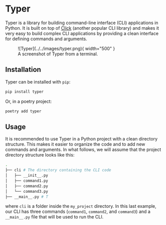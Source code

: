 # Typer

Typer is a library for building command-line interface (CLI) applications in Python. It is built on top of 
[Click](https://click.palletsprojects.com/en/7.x/) (another popular CLI library) and makes it very easy 
to build complex CLI applications by providing a clean interface for defining commands and arguments.

<figure markdown>
  ![Typer](../../images/typer.png){ width="500" }
  <figcaption>A screenshot of Typer from a terminal.</figcaption>
</figure>

## Installation

Typer can be installed with `pip`:

```bash
pip install typer
```

Or, in a poetry project:

```bash
poetry add typer
```

## Usage

It is recommended to use Typer in a Python project with a clean directory structure. This makes it easier to
organize the code and to add new commands and arguments. In what follows, we will assume that the project
directory structure looks like this:

```bash
.
├── cli # The directory containing the CLI code
│   ├── __init__.py
│   ├── command1.py
│   ├── command2.py
│   └── command3.py
├── __main__.py # T
```

where `cli` is a folder inside the `my_project` directory. In this last example, our CLI has three commands
(`command1`, `command2`, and `command3`) and a `__main__.py` file that will be used to run the CLI.